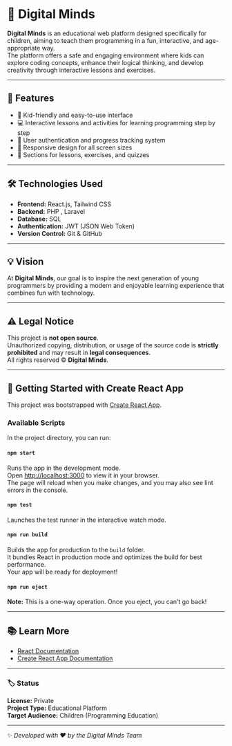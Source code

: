 # 🧠 Digital Minds

**Digital Minds** is an educational web platform designed specifically for children, aiming to teach them programming in a fun, interactive, and age-appropriate way.  
The platform offers a safe and engaging environment where kids can explore coding concepts, enhance their logical thinking, and develop creativity through interactive lessons and exercises.

---

## 🚀 Features
- 🧩 Kid-friendly and easy-to-use interface  
- 💻 Interactive lessons and activities for learning programming step by step  
- 🔐 User authentication and progress tracking system  
- 📱 Responsive design for all screen sizes  
- 🧠 Sections for lessons, exercises, and quizzes  

---

## 🛠️ Technologies Used
- **Frontend:** React.js, Tailwind CSS  
- **Backend:** PHP , Laravel 
- **Database:** SQL  
- **Authentication:** JWT (JSON Web Token)  
- **Version Control:** Git & GitHub  

---

## 💡 Vision
At **Digital Minds**, our goal is to inspire the next generation of young programmers by providing a modern and enjoyable learning experience that combines fun with technology.

---

## ⚠️ Legal Notice
This project is **not open source**.  
Unauthorized copying, distribution, or usage of the source code is **strictly prohibited** and may result in **legal consequences**.  
All rights reserved © **Digital Minds**.

---

## 🧩 Getting Started with Create React App

This project was bootstrapped with [Create React App](https://github.com/facebook/create-react-app).

### Available Scripts

In the project directory, you can run:

#### `npm start`
Runs the app in the development mode.  
Open [http://localhost:3000](http://localhost:3000) to view it in your browser.  
The page will reload when you make changes, and you may also see lint errors in the console.

#### `npm test`
Launches the test runner in the interactive watch mode.

#### `npm run build`
Builds the app for production to the `build` folder.  
It bundles React in production mode and optimizes the build for best performance.  
Your app will be ready for deployment!

#### `npm run eject`
**Note:** This is a one-way operation. Once you eject, you can’t go back!  

---

## 📚 Learn More
- [React Documentation](https://reactjs.org/)  
- [Create React App Documentation](https://facebook.github.io/create-react-app/docs/getting-started)

---

### 🏷️ Status
**License:** Private  
**Project Type:** Educational Platform  
**Target Audience:** Children (Programming Education)

---

✨ _Developed with ❤️ by the Digital Minds Team_

